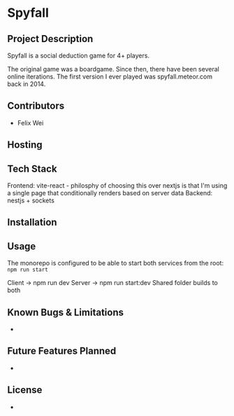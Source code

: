 # Spyfall

## Project Description
Spyfall is a social deduction game for 4+ players.

The original game was a boardgame. Since then, there have been several online iterations. The first version I ever played was spyfall.meteor.com back in 2014.


## Contributors
- Felix Wei

## Hosting



## Tech Stack
Frontend: vite-react - philosphy of choosing this over nextjs is that I'm using a single page that conditionally renders based on server data
Backend: nestjs + sockets


## Installation


## Usage
The monorepo is configured to be able to start both services from the root: `npm run start`

Client -> npm run dev
Server -> npm run start:dev
Shared folder builds to both


## Known Bugs & Limitations
-


## Future Features Planned
- 


## License
- 
